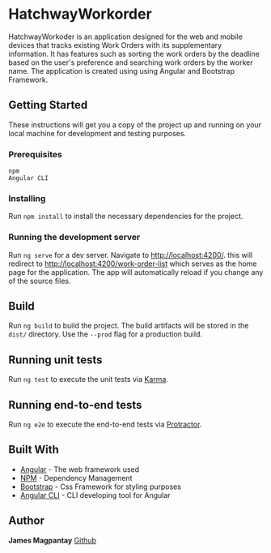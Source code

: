 # HatchwayWorkorder

HatchwayWorkoder is an application designed for the web and mobile devices that tracks existing Work Orders with its supplementary information.
It has features such as sorting the work orders by the deadline based on the user's preference and searching work orders by the worker name.
The application is created using using Angular and Bootstrap Framework.

## Getting Started
These instructions will get you a copy of the project up and running on your local machine for development and testing purposes. 

### Prerequisites
```
npm
Angular CLI
```

### Installing

Run `npm install` to install the necessary dependencies for the project.

### Running the development server

Run `ng serve` for a dev server. Navigate to [http://localhost:4200/](http://localhost:4200/). 
this will redirect to [http://localhost:4200/work-order-list](http://localhost:4200/work-order-list) which serves as the home page for the application.
The app will automatically reload if you change any of the source files.

## Build

Run `ng build` to build the project. The build artifacts will be stored in the `dist/` directory. Use the `--prod` flag for a production build.

## Running unit tests

Run `ng test` to execute the unit tests via [Karma](https://karma-runner.github.io).

## Running end-to-end tests

Run `ng e2e` to execute the end-to-end tests via [Protractor](http://www.protractortest.org/).

## Built With

* [Angular](https://angular.io/) - The web framework used
* [NPM](https://www.npmjs.com/) - Dependency Management
* [Bootstrap](https://getbootstrap.com/) - Css Framework for styling purposes
* [Angular CLI](https://cli.angular.io/) - CLI developing tool for Angular
## Author

**James Magpantay** [Github](https://github.com/saywhatjames)

